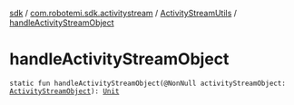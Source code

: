 [sdk](../../index.md) / [com.robotemi.sdk.activitystream](../index.md) / [ActivityStreamUtils](index.md) / [handleActivityStreamObject](./handle-activity-stream-object.md)

# handleActivityStreamObject

`static fun handleActivityStreamObject(@NonNull activityStreamObject: `[`ActivityStreamObject`](../-activity-stream-object/index.md)`): `[`Unit`](https://kotlinlang.org/api/latest/jvm/stdlib/kotlin/-unit/index.html)